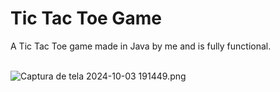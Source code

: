# Tic Tac Toe Game
A Tic Tac Toe game made in Java by me and is fully functional.
<br>
<br>

![Captura de tela 2024-10-03 191449.png](..%2F..%2FPictures%2FScreenshots%2FCaptura%20de%20tela%202024-10-03%20191449.png)


